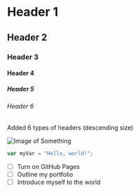 # Header 1
## Header 2
### Header 3
#### Header 4
##### Header 5
###### Header 6

Added 6 types of headers (descending size)


![Image of Something](https://picsum.photos/200)

``` javascript
var myVar = "Hello, world!";
```

- [ ] Turn on GitHub Pages
- [ ] Outline my portfolio
- [ ] Introduce myself to the world

